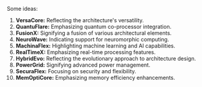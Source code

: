 Some ideas:
1. **VersaCore:** Reflecting the architecture's versatility.
2. **QuantuFlare:** Emphasizing quantum co-processor integration.
3. **FusionX:** Signifying a fusion of various architectural elements.
4. **NeuroWave:** Indicating support for neuromorphic computing.
5. **MachinaFlex:** Highlighting machine learning and AI capabilities.
6. **RealTimeX:** Emphasizing real-time processing features.
7. **HybridEvo:** Reflecting the evolutionary approach to architecture design.
8. **PowerGrid:** Signifying advanced power management.
9. **SecuraFlex:** Focusing on security and flexibility.
10. **MemOptiCore:** Emphasizing memory efficiency enhancements.
